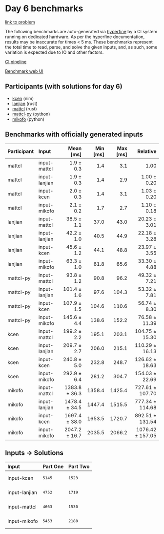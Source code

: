 # Day 6 benchmarks

[link to problem](https://adventofcode.com/2024/day/6)

The following benchmarks are auto-generated via
[hyperfine](https://github.com/sharkdp/hyperfine) by a CI system running on
dedicated hardware. As per the hyperfine documentation, results may be
inaccurate for times < 5 ms. These benchmarks represent the total time to read,
parse, and solve the given inputs, and, as such, some variation is expected due
to IO and other factors.

[CI pipeline](http://ci.papercode.net:8080/teams/main/pipelines/aoc2024)

[Benchmark web UI](https://aoc.ancalagon.black)


## Participants (with solutions for day 6)

- [kcen](https://github.com/kcen/aoc2024) (nim)
- [lanjian](https://github.com/lanjian/aoc-2024) (rust)
- [mattcl](https://github.com/mattcl/aoc2024) (rust)
- [mattcl-py](https://github.com/mattcl/aoc2024-py) (python)
- [mikofo](https://github.com/mikofo/aoc2024) (python)


## Benchmarks with officially generated inputs

| Participant | Input | Mean [ms] | Min [ms] | Max [ms] | Relative |
|:---|:---|---:|---:|---:|---:|
| mattcl | input-mattcl | 1.9 ± 0.3 | 1.4 | 3.1 | 1.00 |
| mattcl | input-lanjian | 1.9 ± 0.3 | 1.4 | 2.9 | 1.00 ± 0.20 |
| mattcl | input-kcen | 2.0 ± 0.3 | 1.4 | 3.1 | 1.03 ± 0.20 |
| mattcl | input-mikofo | 2.1 ± 0.2 | 1.7 | 2.7 | 1.10 ± 0.18 |
| lanjian | input-mattcl | 38.5 ± 1.1 | 37.0 | 43.0 | 20.23 ± 3.01 |
| lanjian | input-lanjian | 42.2 ± 1.0 | 40.5 | 44.9 | 22.18 ± 3.28 |
| lanjian | input-kcen | 45.6 ± 1.2 | 44.1 | 48.8 | 23.97 ± 3.55 |
| lanjian | input-mikofo | 63.3 ± 1.0 | 61.8 | 65.6 | 33.30 ± 4.88 |
| mattcl-py | input-mattcl | 93.8 ± 1.2 | 90.8 | 96.2 | 49.32 ± 7.21 |
| mattcl-py | input-lanjian | 101.4 ± 1.6 | 97.6 | 104.3 | 53.32 ± 7.81 |
| mattcl-py | input-kcen | 107.9 ± 1.5 | 104.6 | 110.6 | 56.74 ± 8.30 |
| mattcl-py | input-mikofo | 145.6 ± 4.4 | 138.6 | 152.2 | 76.58 ± 11.39 |
| kcen | input-mattcl | 199.2 ± 2.2 | 195.1 | 203.1 | 104.75 ± 15.30 |
| kcen | input-lanjian | 209.7 ± 2.7 | 206.0 | 215.1 | 110.29 ± 16.13 |
| kcen | input-kcen | 240.8 ± 5.0 | 232.8 | 248.7 | 126.62 ± 18.63 |
| kcen | input-mikofo | 292.9 ± 6.4 | 281.2 | 304.7 | 154.03 ± 22.69 |
| mikofo | input-mattcl | 1383.8 ± 36.3 | 1358.4 | 1425.4 | 727.61 ± 107.70 |
| mikofo | input-lanjian | 1478.4 ± 34.5 | 1447.4 | 1515.5 | 777.34 ± 114.68 |
| mikofo | input-kcen | 1697.4 ± 38.0 | 1653.5 | 1720.7 | 892.51 ± 131.54 |
| mikofo | input-mikofo | 2047.2 ± 16.7 | 2035.5 | 2066.2 | 1076.42 ± 157.05 |


## Inputs -> Solutions

| Input | Part One | Part Two |
|:---|:---|:---|
|input-kcen|<pre>5145</pre>|<pre>1523</pre>|
|input-lanjian|<pre>4752</pre>|<pre>1719</pre>|
|input-mattcl|<pre>4663</pre>|<pre>1530</pre>|
|input-mikofo|<pre>5453</pre>|<pre>2188</pre>|